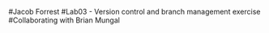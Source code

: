 #Jacob Forrest
#Lab03 - Version control and branch management exercise
#Collaborating with Brian Mungal 